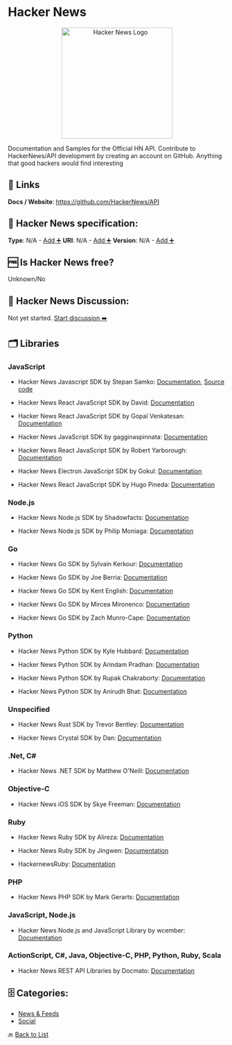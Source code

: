 # Hacker News
<p align="center">
    <img width="256" src="https://raw.githubusercontent.com/apis-list/apis-list/main/apis/hacker-news/logo_256x256.png" alt="Hacker News Logo"/>
</p>
Documentation and Samples for the Official HN API. Contribute to HackerNews/API development by creating an account on GitHub. Anything that good hackers would find interesting

##  🔗 Links
**Docs / Website**: https://github.com/HackerNews/API

## 🧬 Hacker News specification:
**Type**: N/A - [Add ➕](https://github.com/apis-list/apis-list/edit/main/apis-list.yaml)
**URI**: N/A - [Add ➕](https://github.com/apis-list/apis-list/edit/main/apis-list.yaml)
**Version**: N/A - [Add ➕](https://github.com/apis-list/apis-list/edit/main/apis-list.yaml)

## 🆓 Is Hacker News free?
 Unknown/No 

## 💬 Hacker News Discussion:
Not yet started. [Start discussion ➡️](https://github.com/apis-list/apis-list/discussions/new)

## 🗂️ Libraries
### JavaScript
- Hacker News Javascript SDK by Stepan Samko: [Documentation](https://moondef.github.io/hacker-news-api/), [Source code](https://github.com/moondef/hacker-news-api)

- Hacker News React JavaScript SDK by David: [Documentation](https://github.com/blankmaker/hackernews-react-client)

- Hacker News React JavaScript SDK by Gopal Venkatesan: [Documentation](https://github.com/g13n/ycnews)

- Hacker News JavaScript SDK by gagginaspinnata: [Documentation](https://github.com/gagginaspinnata/yc-api)

- Hacker News React JavaScript SDK by Robert Yarborough: [Documentation](https://github.com/robert-yarborough/hackernews-reactJS)

- Hacker News Electron JavaScript SDK by Gokul: [Documentation](https://github.com/gokulchandra/menubar-HackerNews-client)

- Hacker News React JavaScript SDK by Hugo Pineda: [Documentation](https://github.com/hugotox/hacker-news-client)

### Node.js
- Hacker News Node.js SDK by Shadowfacts: [Documentation](https://github.com/shadowfacts/hn-promise)

- Hacker News Node.js SDK by Philip Moniaga: [Documentation](https://github.com/philipmoniaga/hackernewsapinode)

### Go
- Hacker News Go SDK by Sylvain Kerkour: [Documentation](https://github.com/z0mbie42/go-hn-api)

- Hacker News Go SDK by Joe Berria: [Documentation](https://github.com/nexes/hackernews)

- Hacker News Go SDK by Kent English: [Documentation](https://github.com/zeroviscosity/go-hn)

- Hacker News Go SDK by Mircea Mironenco: [Documentation](https://github.com/mirceamironenco/go-hackernews)

- Hacker News Go SDK by Zach Munro-Cape: [Documentation](https://github.com/munrocape/hn)

### Python
- Hacker News Python SDK by Kyle Hubbard: [Documentation](https://github.com/kahubbard/hnapi-wrapper)

- Hacker News Python SDK by Arindam Pradhan: [Documentation](https://github.com/arindampradhan/yaaHN)

- Hacker News Python SDK by Rupak Chakraborty: [Documentation](https://github.com/rupakc/HackerNews-API)

- Hacker News Python SDK by Anirudh Bhat: [Documentation](https://github.com/AnirudhBhat/HackerNewsAPI)

### Unspecified
- Hacker News Rust SDK by Trevor Bentley: [Documentation](https://github.com/mrmekon/hn-rs)

- Hacker News Crystal SDK by Dan: [Documentation](https://github.com/Gangwolf/hncr)

### .Net, C#
- Hacker News .NET SDK by Matthew O&#x27;Neill: [Documentation](https://github.com/Matthew14/HackerNews-.NET-Wrapper)

### Objective-C
- Hacker News iOS SDK by Skye Freeman: [Documentation](https://github.com/skyefreeman/HackerNewsKit)

### Ruby
- Hacker News Ruby SDK by Alireza: [Documentation](https://github.com/alibabajan/hackernews)

- Hacker News Ruby SDK by Jingwen: [Documentation](https://github.com/jin/hnrb)

- HackernewsRuby: [Documentation](https://github.com/allcentury/hackernews_ruby)

### PHP
- Hacker News PHP SDK by Mark Gerarts: [Documentation](https://github.com/mark-gerarts/hn-api-php)

### JavaScript, Node.js
- Hacker News Node.js and JavaScript Library by wcember: [Documentation](https://github.com/wcember/HackerNews-API)

### ActionScript, C#, Java, Objective-C, PHP, Python, Ruby, Scala
- Hacker News REST API Libraries by Docmato: [Documentation](http://restunited.com/releases/436485910940354377/wrappers)


## 🗄️ Categories:
- [News & Feeds](https://github.com/apis-list/apis-list#news--feeds-)
- [Social](https://github.com/apis-list/apis-list#social-)

🔙  [Back to List](https://github.com/apis-list/apis-list)
